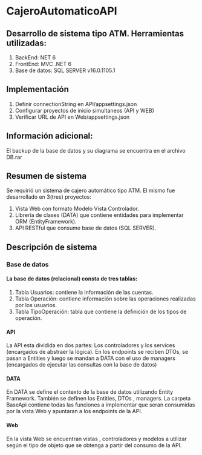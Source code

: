 # CajeroAutomaticoAPI
## Desarrollo de sistema tipo ATM. Herramientas utilizadas:
 1. BackEnd: NET 6
 2. FrontEnd: MVC .NET 6
 3. Base de datos: SQL SERVER v16.0.1105.1 

## Implementación
  1. Definir connectionString en API/appsettings.json
  2. Configurar proyectos de inicio simultaneos (API y WEB)
  3. Verificar URL de API en Web/appsettings.json

## Información adicional:
El backup de la base de datos y su diagrama se encuentra en el archivo DB.rar

## Resumen de sistema
  Se requirió un sistema de cajero automático tipo ATM. El mismo fue desarrollado en 3(tres) proyectos:

  1. Vista Web con formato Modelo Vista Controlador.
  2. Librería de clases (DATA) que contiene entidades para implementar ORM (EntityFramework).
  3. API RESTful que consume base de datos (SQL SERVER).
## Descripción de sistema

### Base de datos

#### La base de datos (relacional) consta de tres tablas:
1. Tabla Usuarios: contiene la información de las cuentas.
2. Tabla Operación: contiene información sobre las operaciones realizadas por los usuarios.
3. Tabla TipoOperación: tabla que contiene la definición de los tipos de operación.
   
#### API

La API esta dividida en dos partes: Los controladores y los services (encargados de abstraer la lógica). En los endpoints se reciben DTOs, se pasan a Entities y luego se mandan a DATA con el uso de managers (encargados de ejecutar las consultas con la base de datos)

#### DATA
En DATA se define el contexto de la base de datos utilizando Entity Framework. También se definen los Entities, DTOs , managers.
La carpeta BaseApi contiene todas las funciones a implementar que seran consumidas por la vista Web y apuntaran a los endpoints de la API.

#### Web

En la vista Web se encuentran vistas , controladores y modelos a utilizar según el tipo de objeto que se obtenga a partir del consumo de la API.



